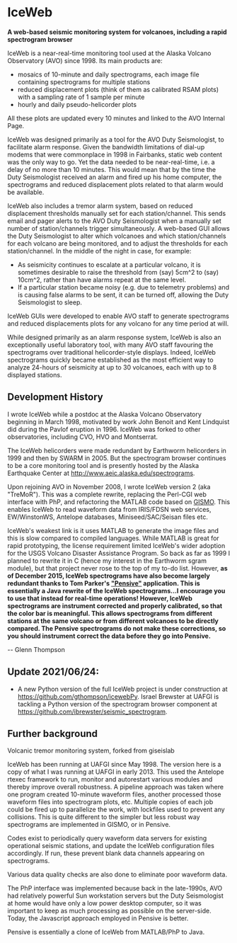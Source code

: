 # IceWeb
**A web-based seismic monitoring system for volcanoes, including a rapid spectrogram browser**

IceWeb is a near-real-time monitoring tool used at the Alaska Volcano Observatory (AVO) since 1998. Its main products are:

* mosaics of 10-minute and daily spectrograms, each image file containing spectrograms for multiple stations
* reduced displacement plots (think of them as calibrated RSAM plots) with a sampling rate of 1 sample per minute
* hourly and daily pseudo-helicorder plots

All these plots are updated every 10 minutes and linked to the AVO Internal Page. 

IceWeb was designed primarily as a tool for the AVO Duty Seismologist, to facilitate alarm response. Given the bandwidth limitations of dial-up modems that were commonplace in 1998 in Fairbanks, static web content was the only way to go. Yet the data needed to be near-real-time, i.e. a delay of no more than 10 minutes. This would mean that by the time the Duty Seismologist received an alarm and fired up his home computer, the spectrograms and reduced displacement plots related to that alarm would be available. 

IceWeb also includes a tremor alarm system, based on reduced displacement thresholds manually set for each station/channel. This sends email and pager alerts to the AVO Duty Seismologist when a manually set number of station/channels trigger simultaneously. A web-based GUI allows the Duty Seismologist to alter which volcanoes and which station/channels for each volcano are being monitored, and to adjust the thresholds for each station/channel. In the middle of the night in case, for example:

* As seismicity continues to escalate at a particular volcano, it is sometimes desirable to raise the threshold from (say) 5cm^2 to (say) 10cm^2, rather than have alarms repeat at the same level.
* If a particular station became noisy (e.g. due to telemetry problems) and is causing false alarms to be sent, it can be turned off, allowing the Duty Seismologist to sleep.

IceWeb GUIs were developed to enable AVO staff to generate spectrograms and reduced displacements plots for any volcano for any time period at will.

While designed primarily as an alarm response system, IceWeb is also an exceptionally useful laboratory tool, with many AVO staff favouring the spectrograms over traditional helicorder-style displays. Indeed, IceWeb spectrograms quickly became established as the most efficient way to analyze 24-hours of seismicity at up to 30 volcanoes, each with up to 8 displayed stations. 

## Development History

I wrote IceWeb while a postdoc at the Alaska Volcano Observatory beginning in March 1998, motivated by work John Benoit and Kent Lindquist did during the Pavlof eruption in 1996. IceWeb was forked to other observatories, including CVO, HVO and Montserrat.

The IceWeb helicorders were made redundant by Earthworm helicorders in 1999 and then by SWARM in 2005. But the spectrogram browser continues to be a core monitoring tool and is presently hosted by the Alaska Earthquake Center at http://www.aeic.alaska.edu/spectrograms.

Upon rejoining AVO in November 2008, I wrote IceWeb version 2 (aka "TreMoR"). This was a complete rewrite, replacing the Perl-CGI web interface with PhP, and refactoring the MATLAB code based on <a href="https://geoscience-community-codes.github.io/GISMO">GISMO</a>. This enables IceWeb to read waveform data from IRIS/FDSN web services, EW/WinstonWS, Antelope databases, Miniseed/SAC/Seisan files etc. 
 
IceWeb's weakest link is it uses MATLAB to generate the image files and this is slow compared to compiled languages. While MATLAB is great for rapid prototyping, the license requirement limited IceWeb's wider adoption for the USGS Volcano Disaster Assistance Program. So back as far as 1999 I planned to rewrite it in C (hence my interest in the Earthworm sgram module), but that project never rose to the top of my to-do list. However, **as of December 2015, IceWeb spectrograms have also become largely redundant thanks to Tom Parker's <a href="http://volcanoes.usgs.gov/software/pensive/index.php">"Pensive"</a> application. This is essentially a Java rewrite of the IceWeb spectrograms...I encourage you to use that instead for real-time operations! However, IceWeb spectrograms are instrument corrected and properly calibrated, so that the color bar is meaningful. This allows spectrograms from different stations at the same volcano or from different volcanoes to be directly compared. The Pensive spectrograms do not make these corrections, so you should instrument correct the data before they go into Pensive.**

-- Glenn Thompson

## Update 2021/06/24:
- A new Python version of the full IceWeb project is under construction at https://github.com/gthompson/icewebPy. Israel Brewster at UAFGI is tackling a Python version of the spectrogram browser component at https://github.com/ibrewster/seismic_spectrogram. 




## Further background
Volcanic tremor monitoring system, forked from giseislab

IceWeb has been running at UAFGI since May 1998. The version here is a copy of what I was running at UAFGI in early 2013. 
This used the Antelope rtexec framework to run, monitor and autorestart various modules and thereby improve overall robustness.
A pipeline approach was taken where one program created 10-minute waveform files, another processed those waveform files into spectrogram plots, etc.
Multiple copies of each job could be fired up to parallelize the work, with lockfiles used to prevent any collisions.
This is quite different to the simpler but less robust way spectrograms are implemented in GISMO, or in Pensive.

Codes exist to periodically query waveform data servers for existing operational seismic stations, and update the IceWeb configuration files accordingly. 
If run, these prevent blank data channels appearing on spectrograms. 

Various data quality checks are also done to eliminate poor waveform data.

The PhP interface was implemented because back in the late-1990s, AVO had relatively powerful Sun workstation servers but the Duty Seismologist at home
would have only a low power desktop computer, so it was important to keep as much processing as possible on the server-side. 
Today, the Javascript approach employed in Pensive is better.

Pensive is essentially a clone of IceWeb from MATLAB/PhP to Java.
